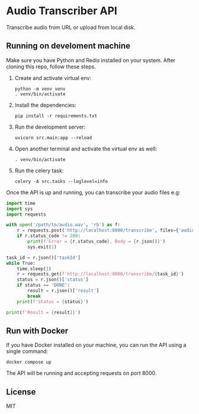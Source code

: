 Audio Transcriber API
=====================
Transcribe audio from URL or upload from local disk.


## Running on develoment machine
Make sure you have Python and Redis installed on your system. After cloning this repo, follow these steps.

1.  Create and activate virtual env:

        python -m venv venv
        . venv/bin/activate

1.  Install the dependencies:

        pip install -r requirements.txt 

1.  Run the development server:

        uvicorn src.main:app --reload

1.  Open another terminal and activate the virtual env as well:

        . venv/bin/activate

1.  Run the celery task:

        celery -A src.tasks --loglevel=info

Once the API is up and running, you can transcribe your audio files e.g:

```python 
import time
import sys
import requests 

with open('/path/to/audio.wav', 'rb') as f:
    r = requests.post('http://localhost:8000/transcribe', files={'audio': f})
    if r.status_code != 200:
        print(f'Error = {r.status_code}, Body = {r.json()}')
        sys.exit(1)

task_id = r.json()['taskId']
while True:
    time.sleep(1)
    r = requests.get(f'http://localhost:8000/transcribe/{task_id}')
    status = r.json()['status']
    if status == 'DONE':
        result = r.json()['result']
        break
    print(f'Status = {status}')

print(f'Result = {result]}')
```


## Run with Docker
If you have Docker installed on your machine, you can run the API using a single command:

    docker compose up

The API will be running and accepting requests on port 8000.


## License
MIT
